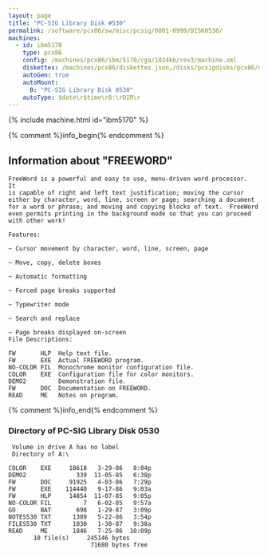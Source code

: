 ```yaml
---
layout: page
title: "PC-SIG Library Disk #530"
permalink: /software/pcx86/sw/misc/pcsig/0001-0999/DISK0530/
machines:
  - id: ibm5170
    type: pcx86
    config: /machines/pcx86/ibm/5170/cga/1024kb/rev3/machine.xml
    diskettes: /machines/pcx86/diskettes.json,/disks/pcsigdisks/pcx86/diskettes.json
    autoGen: true
    autoMount:
      B: "PC-SIG Library Disk 0530"
    autoType: $date\r$time\rB:\rDIR\r
---
```


{% include machine.html id="ibm5170" %}

{% comment %}info_begin{% endcomment %}

## Information about "FREEWORD"

    FreeWord is a powerful and easy to use, menu-driven word processor.  It
    is capable of right and left text justification; moving the cursor
    either by character, word, line, screen or page; searching a document
    for a word or phrase; and moving and copying blocks of text.  FreeWord
    even permits printing in the background mode so that you can proceed
    with other work!
    
    Features:
    
    ~ Cursor movement by character, word, line, screen, page
    
    ~ Move, copy, delete boxes
    
    ~ Automatic formatting
    
    ~ Forced page breaks supported
    
    ~ Typewriter mode
    
    ~ Search and replace
    
    ~ Page breaks displayed on-screen
    File Descriptions:
    
    FW       HLP  Help text file.
    FW       EXE  Actual FREEWORD program.
    NO-COLOR FIL  Monochrome monitor configuration file.
    COLOR    EXE  Configuration file for color monitors.
    DEMO2         Demonstration file.
    FW       DOC  Documentation on FREEWORD.
    READ     ME   Notes on program.
{% comment %}info_end{% endcomment %}


### Directory of PC-SIG Library Disk 0530

     Volume in drive A has no label
     Directory of A:\

    COLOR    EXE     18618   3-29-86   8:04p
    DEMO2              339  11-05-85   6:38p
    FW       DOC     91925   4-03-86   7:29p
    FW       EXE    114440   9-17-86   9:03a
    FW       HLP     14854  11-07-85   9:05p
    NO-COLOR FIL         7   6-02-85   9:57a
    GO       BAT       698   1-29-87   3:09p
    NOTES530 TXT      1389   5-22-86   3:54p
    FILES530 TXT      1030   1-30-87   9:38a
    READ     ME       1846   7-25-86  10:09p
           10 file(s)     245146 bytes
                           71680 bytes free
